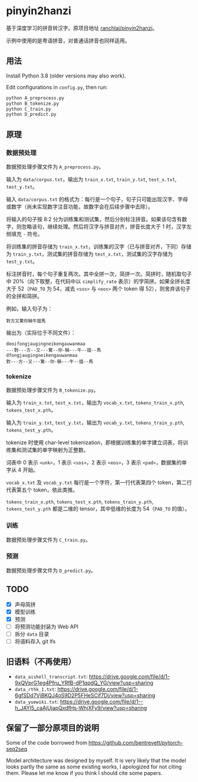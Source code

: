 # pinyin2hanzi

基于深度学习的拼音转汉字。原项目地址 [ranchlai/pinyin2hanzi](https://github.com/ranchlai/pinyin2hanzi)。

示例中使用的是粤语拼音，对普通话拼音也同样适用。

## 用法

Install Python 3.8 (older versions may also work).

Edit configurations in `config.py`, then run:

```sh
python A_preprocess.py
python B_tokenize.py
python C_train.py
python D_predict.py
```

## 原理

### 数据预处理

数据预处理步骤文件为 `A_preprocess.py`。

输入为 `data/corpus.txt`，输出为 `train_x.txt`, `train_y.txt`, `test_x.txt`, `test_y.txt`。

输入 `data/corpus.txt` 的格式为：每行是一个句子，句子只可能出现汉字、字母或数字（尚未实现数字注音功能，故数字会在后续步骤中去除）。

将输入的句子按 8:2 分为训练集和测试集，然后分别标注拼音。如果该句含有数字，则忽略该句，继续处理。然后将汉字与拼音对齐，拼音长度大于 1 时，汉字左侧填充 `-` 符号。

将训练集的拼音存储为 `train_x.txt`，训练集的汉字（已与拼音对齐，下同）存储为 `train_y.txt`，测试集的拼音存储为 `test_x.txt`，测试集的汉字存储为 `test_y.txt`。

标注拼音时，每个句子重复两次。其中全拼一次，简拼一次。简拼时，随机取句子中 20%（向下取整，在代码中以 `simplify_rate` 表示）的字简拼。如果全拼长度大于 52（`PAD_TO` 为 54，减去 `<sos>` 与 `<eos>` 两个 token 得 52），则舍弃该句子的全拼和简拼。

例如，输入句子为：

```
對方又驚你騎牛搵馬
```

输出为（实际位于不同文件）：

```
deoifongjaugingneikengauwanmaa
---對---方--又---驚--你-騎---牛--搵--馬
dfongjaugingneikengauwanmaa
對---方--又---驚--你-騎---牛--搵--馬
```

### tokenize

数据预处理步骤文件为 `B_tokenize.py`。

输入为 `train_x.txt`, `test_x.txt`，输出为 `vocab_x.txt`, `tokens_train_x.pth`, `tokens_test_x.pth`。

输入为 `train_y.txt`, `test_y.txt`，输出为 `vocab_y.txt`, `tokens_train_y.pth`, `tokens_test_y.pth`。

tokenize 时使用 char-level tokenization，即根据训练集的单字建立词表，将训练集和测试集的单字映射为正整数。

词表中 0 表示 `<unk>`，1 表示 `<sos>`，2 表示 `<eos>`，3 表示 `<pad>`，数据集的单字从 4 开始。

`vocab_x.txt` 及 `vocab_y.txt` 每行是一个字符，第一行代表第四个 token，第二行代表第五个 token，依此类推。

`tokens_train_x.pth`, `tokens_test_x.pth`, `tokens_train_y.pth`, `tokens_test_y.pth` 都是二维的 tensor，其中低维的长度为 54（`PAD_TO` 的值）。

### 训练

数据预处理步骤文件为 `C_train.py`。

### 预测

数据预处理步骤文件为 `D_predict.py`。

## TODO

- [x] 声母简拼
- [x] 模型训练
- [x] 预测
- [ ] 将预测功能封装为 Web API
- [ ] 拆分 `data` 目录
- [ ] 将语料存入 git lfs

## 旧语料（不再使用）

- `data_aishell_transcript.txt`: <https://drive.google.com/file/d/1-9xQVprG1eg4Pfru_YRfB-dP1qpdQ_YG/view?usp=sharing>
- `data_rthk_1.txt`: <https://drive.google.com/file/d/1-6gfSDd7VjBKQJ4oS9D2P5FHeSCif7Dj/view?usp=sharing>
- `data_yuewiki.txt`: <https://drive.google.com/file/d/1--h_JAYl5_caAjUjapQxdfHs-WhjXFy9/view?usp=sharing>

## 保留了一部分原项目的说明

Some of the code borrowed from https://github.com/bentrevett/pytorch-seq2seq

Model architecture was designed by myself. It is very likely that the model looks partly the same as some existing works, I apologized for not citing them. Please let me know if you think I should cite some papers.
